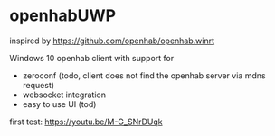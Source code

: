 # openhabUWP

inspired by https://github.com/openhab/openhab.winrt

Windows 10 openhab client with support for
- zeroconf (todo, client does not find the openhab server via mdns request)
- websocket integration
- easy to use UI (tod)

first test: https://youtu.be/M-G_SNrDUqk

